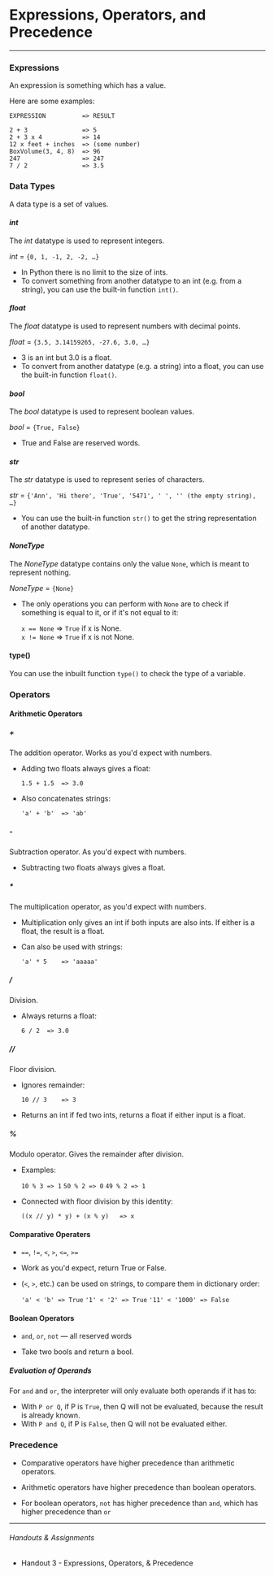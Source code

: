 # Expressions, Operators, and Precedence

---

### Expressions

An expression is something which has a value.

Here are some examples:

	EXPRESSION			=> RESULT
	
	2 + 3				=> 5
	2 + 3 x 4			=> 14
	12 x feet + inches	=> (some number)
	BoxVolume(3, 4, 8)	=> 96
	247					=> 247
	7 / 2				=> 3.5
	
### Data Types

A data type is a set of values.

#### *int*

The *int* datatype is used to represent integers.

*int* = `{0, 1, -1, 2, -2, …}`

* In Python there is no limit to the size of ints.
* To convert something from another datatype to an int (e.g. from a string), you can use the built-in function `int()`.

#### *float*

The *float* datatype is used to represent numbers with decimal points.

*float* = `{3.5, 3.14159265, -27.6, 3.0, …}`

* 3 is an int but 3.0 is a float.
* To convert from another datatype (e.g. a string) into a float, you can use the built-in function `float()`.

#### *bool*

The *bool* datatype is used to represent boolean values.

*bool* = `{True, False}`

* True and False are reserved words.

#### *str*

The *str* datatype is used to represent series of characters.

*str* = `{'Ann', 'Hi there', 'True', '5471', ' ', '' (the empty string), …}`

* You can use the built-in function `str()` to get the string representation of another datatype.

#### *NoneType*

The *NoneType* datatype contains only the value `None`, which is meant to represent nothing.

*NoneType* = `{None}`

* The only operations you can perform with `None` are to check if something is equal to it, or if it's not equal to it:

	`x == None` => `True` if x is None.  
	`x != None` => `True` if x is not None.
	
#### type()

You can use the inbuilt function `type()` to check the type of a variable.

### Operators

#### Arithmetic Operators

##### +

The addition operator. Works as you'd expect with numbers.

* Adding two floats always gives a float:

	`1.5 + 1.5 	=> 3.0`


* Also concatenates strings:
	
	`'a' + 'b' 	=> 'ab'`
	
##### -

Subtraction operator. As you'd expect with numbers.

* Subtracting two floats always gives a float.

##### *

The multiplication operator, as you'd expect with numbers.

* Multiplication only gives an int if both inputs are also ints. If either is a float, the result is a float.

* Can also be used with strings:
	
	`'a' * 5	=> 'aaaaa'`
	
##### /

Division.

* Always returns a float:
	
	`6 / 2	=> 3.0`
	
##### //

Floor division.

* Ignores remainder:

	`10 // 3	=> 3`

* Returns an int if fed two ints, returns a float if either input is a float.

##### %

Modulo operator. Gives the remainder after division.

* Examples:

	`10 % 3	=> 1`
	`50 % 2 => 0`
	`49 % 2 => 1`

* Connected with floor division by this identity:

	`((x // y) * y) + (x % y)	=> x`
	
#### Comparative Operaters

* `==`, `!=`, `<`, `>`, `<=`, `>=`

* Work as you'd expect, return True or False.

* (`<`, `>`, etc.) can be used on strings, to compare them in dictionary order:  

	`'a' < 'b' => True`
	`'1' < '2' => True`
	`'11' < '1000' => False`


#### Boolean Operators

* `and`, `or`, `not` — all reserved words

* Take two bools and return a bool.

##### Evaluation of Operands

For `and` and `or`, the interpreter will only evaluate both operands if it has to:

* With `P or Q`, if P is `True`, then Q will not be evaluated, because the result is already known.
* With `P and Q`, if P is `False`, then Q will not be evaluated either.


### Precedence

* Comparative operators have higher precedence than arithmetic operators.

* Arithmetic operators have higher precedence than boolean operators.

* For boolean operators, `not` has higher precedence than `and`, which has higher precedence than `or`

---

###### Handouts & Assignments

* Handout 3 - Expressions, Operators, & Precedence